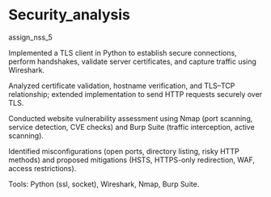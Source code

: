 # Security_analysis
assign_nss_5

Implemented a TLS client in Python to establish secure connections, perform handshakes, validate server certificates, and capture traffic using Wireshark.

Analyzed certificate validation, hostname verification, and TLS–TCP relationship; extended implementation to send HTTP requests securely over TLS.

Conducted website vulnerability assessment using Nmap (port scanning, service detection, CVE checks) and Burp Suite (traffic interception, active scanning).

Identified misconfigurations (open ports, directory listing, risky HTTP methods) and proposed mitigations (HSTS, HTTPS-only redirection, WAF, access restrictions).

Tools: Python (ssl, socket), Wireshark, Nmap, Burp Suite.
